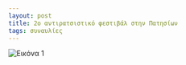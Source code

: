 ```yaml
---
layout: post
title: 2o αντιρατσιστικό φεστιβάλ στην Πατησίων
tags: συναυλίες
---
```


![Εικόνα 1](https://chief.github.io/public/images/lives/19-06-2015.jpg)
